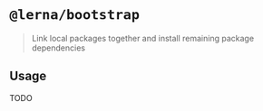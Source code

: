 # `@lerna/bootstrap`

> Link local packages together and install remaining package dependencies

## Usage

TODO
